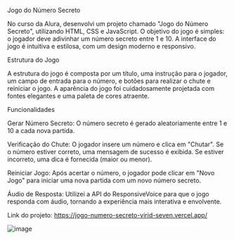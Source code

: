 

Jogo do Número Secreto

No curso da Alura, desenvolvi um projeto chamado "Jogo do Número Secreto", utilizando HTML, CSS e JavaScript. O objetivo do jogo é simples: o jogador deve adivinhar um número secreto entre 1 e 10. A interface do jogo é intuitiva e estilosa, com um design moderno e responsivo.

Estrutura do Jogo

A estrutura do jogo é composta por um título, uma instrução para o jogador, um campo de entrada para o número, e botões para realizar o chute e reiniciar o jogo. A aparência do jogo foi cuidadosamente projetada com fontes elegantes e uma paleta de cores atraente.

Funcionalidades

Gerar Número Secreto: O número secreto é gerado aleatoriamente entre 1 e 10 a cada nova partida.

Verificação do Chute: O jogador insere um número e clica em "Chutar". Se o número estiver correto, uma mensagem de sucesso é exibida. Se estiver incorreto, uma dica é fornecida (maior ou menor).

Reiniciar Jogo: Após acertar o número, o jogador pode clicar em "Novo Jogo" para iniciar uma nova partida com um novo número secreto.

Áudio de Resposta: Utilizei a API do ResponsiveVoice para que o jogo responda com áudio, tornando a experiência mais interativa e envolvente.

Link do projeto: https://jogo-numero-secreto-virid-seven.vercel.app/

![image](https://github.com/user-attachments/assets/2c6cee8b-39dd-4987-b969-f64a873c67cb)
